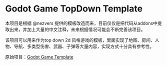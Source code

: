 # Godot Game TopDown Template

本项目是根据 @nezvers 提供的模板改造而来，目前仅仅是把代码从addons中提取出来，并加上大量的中文注释，未来根据情况可能会不断完善该项目。

该项目可以用来作为top down 2d 风格游戏的模板，里面实现了地图、房间、人物、导航、多类型伤害、武器、子弹等大量内容，实现方式十分具有参考性。

原始项目：[Godot Game Template](https://nezvers.itch.io/advanced-godot-template-isometric)
